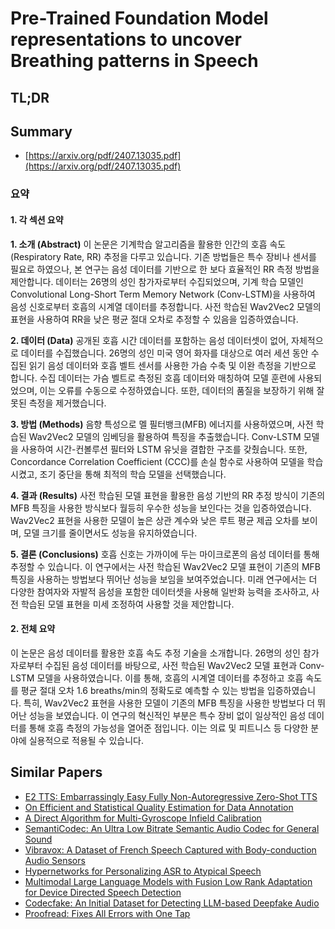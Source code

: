 # Pre-Trained Foundation Model representations to uncover Breathing patterns in Speech
## TL;DR
## Summary
- [https://arxiv.org/pdf/2407.13035.pdf](https://arxiv.org/pdf/2407.13035.pdf)

### 요약

#### 1. 각 섹션 요약

**1. 소개 (Abstract)**
이 논문은 기계학습 알고리즘을 활용한 인간의 호흡 속도(Respiratory Rate, RR) 추정을 다루고 있습니다. 기존 방법들은 특수 장비나 센서를 필요로 하였으나, 본 연구는 음성 데이터를 기반으로 한 보다 효율적인 RR 측정 방법을 제안합니다. 데이터는 26명의 성인 참가자로부터 수집되었으며, 기계 학습 모델인 Convolutional Long-Short Term Memory Network (Conv-LSTM)을 사용하여 음성 신호로부터 호흡의 시계열 데이터를 추정합니다. 사전 학습된 Wav2Vec2 모델의 표현을 사용하여 RR을 낮은 평균 절대 오차로 추정할 수 있음을 입증하였습니다.

**2. 데이터 (Data)**
공개된 호흡 시간 데이터를 포함하는 음성 데이터셋이 없어, 자체적으로 데이터를 수집했습니다. 26명의 성인 미국 영어 화자를 대상으로 여러 세션 동안 수집된 읽기 음성 데이터와 호흡 벨트 센서를 사용한 가슴 수축 및 이완 측정을 기반으로 합니다. 수집 데이터는 가슴 벨트로 측정된 호흡 데이터와 매칭하여 모델 훈련에 사용되었으며, 이는 오류를 수동으로 수정하였습니다. 또한, 데이터의 품질을 보장하기 위해 잘못된 측정을 제거했습니다.

**3. 방법 (Methods)**
음향 특성으로 멜 필터뱅크(MFB) 에너지를 사용하였으며, 사전 학습된 Wav2Vec2 모델의 임베딩을 활용하여 특징을 추출했습니다. Conv-LSTM 모델을 사용하여 시간-컨볼루션 필터와 LSTM 유닛을 결합한 구조를 갖췄습니다. 또한, Concordance Correlation Coefficient (CCC)를 손실 함수로 사용하여 모델을 학습시켰고, 조기 중단을 통해 최적의 학습 모델을 선택했습니다.

**4. 결과 (Results)**
사전 학습된 모델 표현을 활용한 음성 기반의 RR 추정 방식이 기존의 MFB 특징을 사용한 방식보다 월등히 우수한 성능을 보인다는 것을 입증하였습니다. Wav2Vec2 표현을 사용한 모델이 높은 상관 계수와 낮은 루트 평균 제곱 오차를 보이며, 모델 크기를 줄이면서도 성능을 유지하였습니다.

**5. 결론 (Conclusions)**
호흡 신호는 가까이에 두는 마이크로폰의 음성 데이터를 통해 추정할 수 있습니다. 이 연구에서는 사전 학습된 Wav2Vec2 모델 표현이 기존의 MFB 특징을 사용하는 방법보다 뛰어난 성능을 보임을 보여주었습니다. 미래 연구에서는 더 다양한 참여자와 자발적 음성을 포함한 데이터셋을 사용해 일반화 능력을 조사하고, 사전 학습된 모델 표현을 미세 조정하여 사용할 것을 제안합니다.

#### 2. 전체 요약
이 논문은 음성 데이터를 활용한 호흡 속도 추정 기술을 소개합니다. 26명의 성인 참가자로부터 수집된 음성 데이터를 바탕으로, 사전 학습된 Wav2Vec2 모델 표현과 Conv-LSTM 모델을 사용하였습니다. 이를 통해, 호흡의 시계열 데이터를 추정하고 호흡 속도를 평균 절대 오차 1.6 breaths/min의 정확도로 예측할 수 있는 방법을 입증하였습니다. 특히, Wav2Vec2 표현을 사용한 모델이 기존의 MFB 특징을 사용한 방법보다 더 뛰어난 성능을 보였습니다. 이 연구의 혁신적인 부분은 특수 장비 없이 일상적인 음성 데이터를 통해 호흡 측정의 가능성을 열어준 점입니다. 이는 의료 및 피트니스 등 다양한 분야에 실용적으로 적용될 수 있습니다.

## Similar Papers
- [E2 TTS: Embarrassingly Easy Fully Non-Autoregressive Zero-Shot TTS](2406.18009.md)
- [On Efficient and Statistical Quality Estimation for Data Annotation](2405.11919.md)
- [A Direct Algorithm for Multi-Gyroscope Infield Calibration](2403.08177.md)
- [SemantiCodec: An Ultra Low Bitrate Semantic Audio Codec for General Sound](2405.00233.md)
- [Vibravox: A Dataset of French Speech Captured with Body-conduction Audio Sensors](2407.11828.md)
- [Hypernetworks for Personalizing ASR to Atypical Speech](2406.04240.md)
- [Multimodal Large Language Models with Fusion Low Rank Adaptation for Device Directed Speech Detection](2406.09617.md)
- [Codecfake: An Initial Dataset for Detecting LLM-based Deepfake Audio](2406.08112.md)
- [Proofread: Fixes All Errors with One Tap](2406.04523.md)
